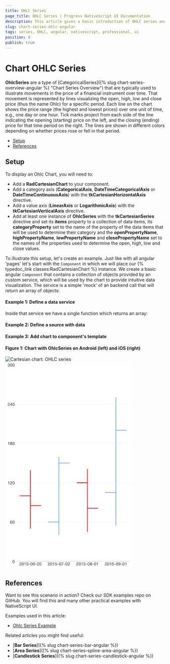 ```yaml
---
title: OHLC Series
page_title: OHLC Series | Progress NativeScript UI Documentation
description: This article gives a basic introduction of OHLC series and continues with a sample scenario of how OHLC series are used.
slug: chart-series-ohlc-angular
tags: series, OHLC, angular, nativescript, professional, ui
position: 8
publish: true
---
```


# Chart OHLC Series

**OhlcSeries** are a type of [CategoricalSeries]({% slug chart-series-overview-angular %} "Chart Series Overview") that are typically used to illustrate movements in the price of a financial instrument over time. That movement is represented by lines visualizing the open, high, low and close price (thus the name Ohlc) for a specific period. Each line on the chart shows the price range (the highest and lowest prices) over one unit of time, e.g., one day or one hour. Tick marks project from each side of the line indicating the opening (starting) price on the left, and the closing (ending) price for that time period on the right. The lines are shown in different colors depending on whether prices rose or fell in that period.

* [Setup](#setup)
* [References](#references)

## Setup

To display an Ohlc Chart, you will need to:
- Add a **RadCartesianChart** to your component.
- Add a category axis (**CategoricalAxis**, **DateTimeCategoricalAxis** or **DateTimeContinuousAxis**) with the **tkCartesianHorizontalAxis** directive.
- Add a value axis (**LinearAxis** or **LogarithmicAxis**) with the **tkCartesianVerticalAxis** directive.
- Add at least one instance of **OhlcSeries** with the **tkCartesianSeries** directive and set its **items** property to a collection of data items, its **categoryProperty** set to the name of the property of the data items that will be used to determine their category and the **openPropertyName**, **highPropertyName**, **lowPropertyName** and **closePropertyName** set to the names of the properties used to determine the open, high, low and close values.

To illustrate this setup, let's create an example. Just like with all angular 'pages' let's start with the `Component` in which we will place our {% typedoc_link classes:RadCartesianChart %} instance. We create a basic angular `Component` that contains a collection of objects provided by an custom service, which will be used by the chart to provide intuitive data visualization. The service is a simple 'mock' of an backend call that will return an array of objects:

#### Example 1: Define a data service

<snippet id='chart-angular-data-service'/>

Inside that service we have a single function which returns an array:

#### Example 2: Define a source with data

<snippet id='chart-angular-categorical-source'/>

<snippet id='chart-angular-currency'/>

#### Example 3: Add chart to component's template

<snippet id='chart-angular-candlestick-series-component'/>
<snippet id='chart-angular-candlestick-series'/>

#### Figure 1: Chart with OhlcSeries on Android (left) and iOS (right)

![Cartesian chart: OHLC series](../../../../img/ns_ui/ohlc_series_android.png " Ohlc series on Android.") ![Cartesian chart: OHLC series](../../../../img/ns_ui/ohlc_series_ios.png "Ohlc series on iOS.")

## References

Want to see this scenario in action?
Check our SDK examples repo on GitHub. You will find this and many other practical examples with NativeScript UI.

Examples used in this article:

* [Ohlc Series Example](https://github.com/NativeScript/nativescript-ui-samples-angular/tree/master/chart/app/examples/series/financial)

Related articles you might find useful:

* [**Bar Series**]({% slug chart-series-bar-angular %})
* [**Area Series**]({% slug chart-series-spline-area-angular %})
* [**Candlestick Series**]({% slug chart-series-candlestick-angular %})
